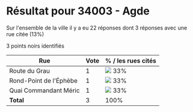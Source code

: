 # Résultat pour 34003 - Agde

Sur l'ensemble de la ville il y a eu 22 réponses dont 3 réponses avec une rue citée (13%)

3 points noirs identifiés

| Rue | Vote | % / les rues cités|
|-----|------|-------------------|
| Route du Grau | 1 | <img src="../../img/bar_33.gif" />&nbsp;33%|
| Rond-Point de l'Éphèbe | 1 | <img src="../../img/bar_33.gif" />&nbsp;33%|
| Quai Commandant Méric | 1 | <img src="../../img/bar_33.gif" />&nbsp;33%|
| **Total** | 3 | 100%|
